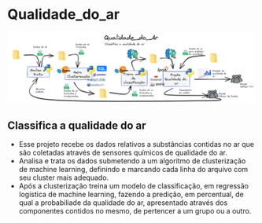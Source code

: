 # Qualidade_do_ar

![Imagem](https://github.com/jairobernardesjunior/Qualidade_do_ar/blob/main/Qualidade_do_ar.png)
 
## Classifica a qualidade do ar

- Esse projeto recebe os dados relativos a substâncias contidas no ar que são coletadas através de sensores químicos de qualidade do ar.
- Analisa e trata os dados submetendo a um algoritmo de clusterização de machine learning, definindo e marcando cada linha do arquivo com seu cluster mais adequado.
- Após a clusterização treina um modelo de classificação, em regressão logística de machine learning, fazendo a predição, em percentual, de qual a probabiliade da qualidade do ar, apresentado através dos componentes contidos no mesmo, de pertencer a um grupo ou a outro.